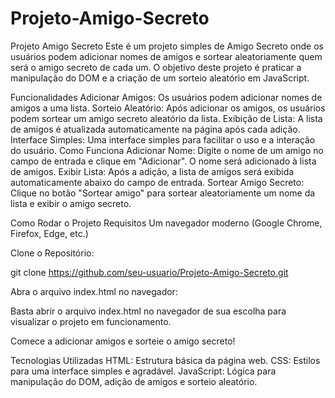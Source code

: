 # Projeto-Amigo-Secreto

Projeto Amigo Secreto
Este é um projeto simples de Amigo Secreto onde os usuários podem adicionar nomes de amigos e sortear aleatoriamente quem será o amigo secreto de cada um. O objetivo deste projeto é praticar a manipulação do DOM e a criação de um sorteio aleatório em JavaScript.

Funcionalidades
Adicionar Amigos: Os usuários podem adicionar nomes de amigos a uma lista.
Sorteio Aleatório: Após adicionar os amigos, os usuários podem sortear um amigo secreto aleatório da lista.
Exibição de Lista: A lista de amigos é atualizada automaticamente na página após cada adição.
Interface Simples: Uma interface simples para facilitar o uso e a interação do usuário.
Como Funciona
Adicionar Nome: Digite o nome de um amigo no campo de entrada e clique em "Adicionar". O nome será adicionado à lista de amigos.
Exibir Lista: Após a adição, a lista de amigos será exibida automaticamente abaixo do campo de entrada.
Sortear Amigo Secreto: Clique no botão "Sortear amigo" para sortear aleatoriamente um nome da lista e exibir o amigo secreto.

Como Rodar o Projeto
Requisitos
Um navegador moderno (Google Chrome, Firefox, Edge, etc.)

Clone o Repositório:

git clone https://github.com/seu-usuario/Projeto-Amigo-Secreto.git

Abra o arquivo index.html no navegador:

Basta abrir o arquivo index.html no navegador de sua escolha para visualizar o projeto em funcionamento.

Comece a adicionar amigos e sorteie o amigo secreto!

Tecnologias Utilizadas
HTML: Estrutura básica da página web.
CSS: Estilos para uma interface simples e agradável.
JavaScript: Lógica para manipulação do DOM, adição de amigos e sorteio aleatório.
